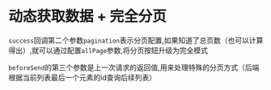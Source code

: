 # 动态获取数据 + 完全分页

`success`回调第二个参数`pagination`表示分页配置,如果知道了总页数（也可以计算得出）,就可以通过配置`allPage`参数,将分页按钮升级为完全模式

`beforeSend`的第三个参数是上一次请求的返回值,用来处理特殊的分页方式（后端根据当前列表最后一个元素的id查询后续列表）